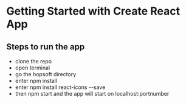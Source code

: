 # Getting Started with Create React App

## Steps to run the app
- clone the repo
- open terminal 
- go the hopsoft directory
- enter npm install 
- enter npm install react-icons --save
- then npm start and the app will start on localhost:portnumber
